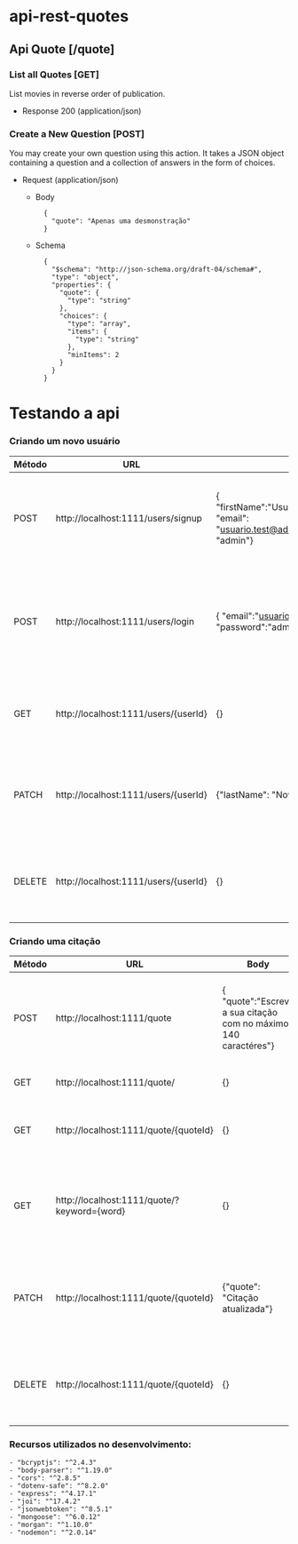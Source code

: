 # api-rest-quotes

## Api Quote [/quote]

### List all Quotes [GET]

List movies in reverse order of publication.

- Response 200 (application/json)
### Create a New Question [POST]

You may create your own question using this action. It takes a JSON object
containing a question and a collection of answers in the form of choices.

- Request (application/json)

  - Body

          {
            "quote": "Apenas uma desmonstração"
          }

  - Schema

          {
            "$schema": "http://json-schema.org/draft-04/schema#",
            "type": "object",
            "properties": {
              "quote": {
                "type": "string"
              },
              "choices": {
                "type": "array",
                "items": {
                  "type": "string"
                },
                "minItems": 2
              }
            }
          }
          
 # Testando a api
 
 ### Criando um novo usuário
 
| Método | URL | Body| Header | Ação |
| --- | --- | --- | --- | --- |
| POST | http://localhost:1111/users/signup | { "firstName":"Usuário","lastName":"Teste", "email": "usuario.test@admin.com","password": "admin"} | Content-Type: application/json |Cria um novo usuário a partir do JSON enviado na requisição |
| POST | http://localhost:1111/users/login | { "email":"usuario.test@admin.com", "password":"admin" } | Content-Type: application/json |Logar os dados do usário a partir do JSON enviado na requisição e Retorna um token|
| GET | http://localhost:1111/users/{userId} | {} | |Retorna os dados do usuário com o ID passado|
| PATCH | http://localhost:1111/users/{userId} | {"lastName": "Novo sobrenome"} | Content-Type: application/json ,Authorization: Bearer {token} |Editar os dados do usário a partir do JSON enviado na requisição |
| DELETE | http://localhost:1111/users/{userId} | {} | Content-Type: application/json, Authorization: Bearer {token} |Remove os dados do usuário a partir do ID passado | 

 
 ### Criando uma citação
 
| Método | URL | Body| Header | Ação |
| --- | --- | --- | --- | --- |
| POST | http://localhost:1111/quote | { "quote":"Escreva a sua citação com no máximo 140 caractéres"} | Content-Type: application/json, Authorization: Bearer {token} |Cria uma nova citação a partir do JSON enviado na requisição |
| GET | http://localhost:1111/quote/ | {} |  |Retorna todas as citações|
| GET | http://localhost:1111/quote/{quoteId} | {} | |Retorna uma citação com o ID passado|
| GET | http://localhost:1111/quote/?keyword={word} | {} | |Retorna todas citações que contenha a palavra chave enviada|
| PATCH | http://localhost:1111/quote/{quoteId} | {"quote": "Citação atualizada"} | Content-Type: application/json ,Authorization: Bearer {token} |Editar os dados do usário a partir do JSON enviado na requisição |
| DELETE | http://localhost:1111/quote/{quoteId} | {} | Content-Type: application/json, Authorization: Bearer {token} |Remove os dados do usuário a partir do ID passado | 




### Recursos utilizados no desenvolvimento:


    - "bcryptjs": "^2.4.3"
    - "body-parser": "^1.19.0"
    - "cors": "^2.8.5"
    - "dotenv-safe": "^8.2.0"
    - "express": "^4.17.1"
    - "joi": "^17.4.2"
    - "jsonwebtoken": "^8.5.1"
    - "mongoose": "^6.0.12"
    - "morgan": "^1.10.0"
    - "nodemon": "^2.0.14"
